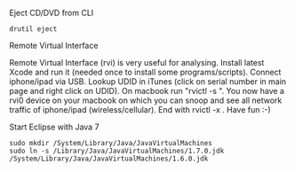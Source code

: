 Eject CD/DVD from CLI

    drutil eject


Remote Virtual Interface

Remote Virtual Interface (rvi) is very useful for analysing. Install latest
Xcode and run it (needed once to install some programs/scripts). Connect
iphone/ipad via USB. Lookup UDID in iTunes (click on serial number in main
page and right click on UDID). On macbook run "rvictl -s <udid>". You now have
a rvi0 device on your macbook on which you can snoop and see all network
traffic of iphone/ipad (wireless/cellular). End with rvictl -x <udid>. Have
fun :-)</udid></udid>


Start Eclipse with Java 7

    sudo mkdir /System/Library/Java/JavaVirtualMachines
    sudo ln -s /Library/Java/JavaVirtualMachines/1.7.0.jdk /System/Library/Java/JavaVirtualMachines/1.6.0.jdk
